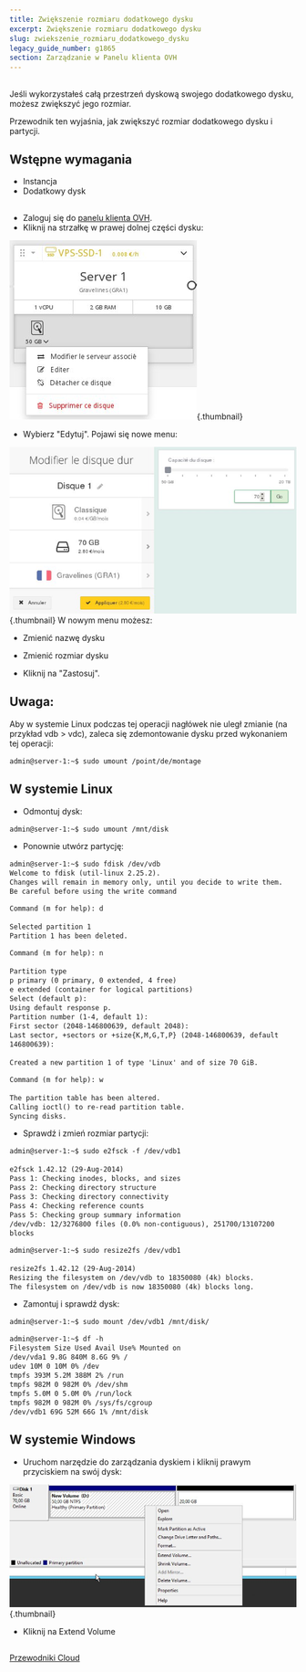 ```yaml
---
title: Zwiększenie rozmiaru dodatkowego dysku
excerpt: Zwiększenie rozmiaru dodatkowego dysku
slug: zwiekszenie_rozmiaru_dodatkowego_dysku
legacy_guide_number: g1865
section: Zarządzanie w Panelu klienta OVH
---
```



## 
Jeśli wykorzystałeś całą przestrzeń dyskową swojego dodatkowego dysku, możesz zwiększyć jego rozmiar. 

Przewodnik ten wyjaśnia, jak zwiększyć rozmiar dodatkowego dysku i partycji.


## Wstępne wymagania

- Instancja
- Dodatkowy dysk




## 

- Zaloguj się do [panelu klienta OVH](https://www.ovh.com/manager/cloud/).
- Kliknij na strzałkę w prawej dolnej części dysku:



![](images/img_2744.jpg){.thumbnail}

- Wybierz "Edytuj". Pojawi się nowe menu:



![](images/img_2745.jpg){.thumbnail}
W nowym menu możesz:

- Zmienić nazwę dysku
- Zmienić rozmiar dysku



- Kliknij na "Zastosuj".



## Uwaga:
Aby w systemie Linux podczas tej operacji nagłówek nie uległ zmianie (na przykład vdb > vdc), zaleca się zdemontowanie dysku przed wykonaniem tej operacji:

```
admin@server-1:~$ sudo umount /point/de/montage
```




## W systemie Linux

- Odmontuj dysk:

```
admin@server-1:~$ sudo umount /mnt/disk
```




- Ponownie utwórz partycję:

```
admin@server-1:~$ sudo fdisk /dev/vdb
Welcome to fdisk (util-linux 2.25.2).
Changes will remain in memory only, until you decide to write them.
Be careful before using the write command
```



```
Command (m for help): d

Selected partition 1
Partition 1 has been deleted.
```



```
Command (m for help): n

Partition type
p primary (0 primary, 0 extended, 4 free)
e extended (container for logical partitions)
Select (default p):
Using default response p.
Partition number (1-4, default 1):
First sector (2048-146800639, default 2048):
Last sector, +sectors or +size{K,M,G,T,P} (2048-146800639, default 146800639):

Created a new partition 1 of type 'Linux' and of size 70 GiB.
```



```
Command (m for help): w

The partition table has been altered.
Calling ioctl() to re-read partition table.
Syncing disks.
```


- Sprawdź i zmień rozmiar partycji:

```
admin@server-1:~$ sudo e2fsck -f /dev/vdb1

e2fsck 1.42.12 (29-Aug-2014)
Pass 1: Checking inodes, blocks, and sizes
Pass 2: Checking directory structure
Pass 3: Checking directory connectivity
Pass 4: Checking reference counts
Pass 5: Checking group summary information
/dev/vdb: 12/3276800 files (0.0% non-contiguous), 251700/13107200 blocks
```



```
admin@server-1:~$ sudo resize2fs /dev/vdb1

resize2fs 1.42.12 (29-Aug-2014)
Resizing the filesystem on /dev/vdb to 18350080 (4k) blocks.
The filesystem on /dev/vdb is now 18350080 (4k) blocks long.
```


- Zamontuj i sprawdź dysk:

```
admin@server-1:~$ sudo mount /dev/vdb1 /mnt/disk/
```



```
admin@server-1:~$ df -h
Filesystem Size Used Avail Use% Mounted on
/dev/vda1 9.8G 840M 8.6G 9% /
udev 10M 0 10M 0% /dev
tmpfs 393M 5.2M 388M 2% /run
tmpfs 982M 0 982M 0% /dev/shm
tmpfs 5.0M 0 5.0M 0% /run/lock
tmpfs 982M 0 982M 0% /sys/fs/cgroup
/dev/vdb1 69G 52M 66G 1% /mnt/disk
```





## W systemie Windows

- Uruchom narzędzie do zarządzania dyskiem i kliknij prawym przyciskiem na swój dysk:



![](images/img_2748.jpg){.thumbnail}

- Kliknij na Extend Volume




## 
[Przewodniki Cloud]({legacy}1785)


